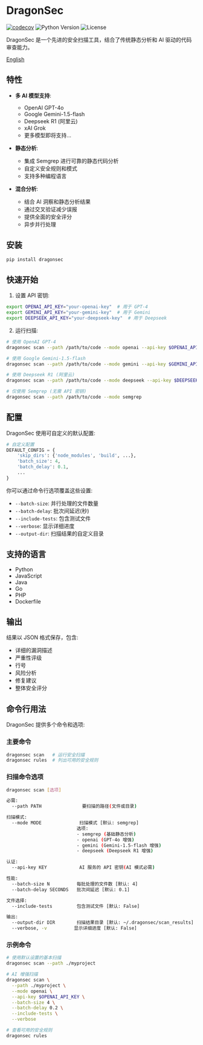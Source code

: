 # DragonSec

<!-- BADGIE TIME -->

[![codecov](https://codecov.io/gh/zjuguxi/dragonsec/branch/main/graph/badge.svg)](https://codecov.io/gh/zjuguxi/dragonsec)
![Python Version](https://img.shields.io/badge/python-3.8%2B-blue)
![License](https://img.shields.io/badge/license-Apache%202-green)  

<!-- END BADGIE TIME -->

DragonSec 是一个先进的安全扫描工具，结合了传统静态分析和 AI 驱动的代码审查能力。

[English](./README.md)

## 特性

- **多 AI 模型支持**:
  - OpenAI GPT-4o
  - Google Gemini-1.5-flash
  - Deepseek R1 (阿里云)
  - xAI Grok
  - 更多模型即将支持...

- **静态分析**:
  - 集成 Semgrep 进行可靠的静态代码分析
  - 自定义安全规则和模式
  - 支持多种编程语言

- **混合分析**:
  - 结合 AI 洞察和静态分析结果
  - 通过交叉验证减少误报
  - 提供全面的安全评分
  - 异步并行处理

## 安装

```bash
pip install dragonsec
```

## 快速开始

1. 设置 API 密钥:
```bash
export OPENAI_API_KEY="your-openai-key"  # 用于 GPT-4
export GEMINI_API_KEY="your-gemini-key"  # 用于 Gemini
export DEEPSEEK_API_KEY="your-deepseek-key"  # 用于 Deepseek
```

2. 运行扫描:
```bash
# 使用 OpenAI GPT-4
dragonsec scan --path /path/to/code --mode openai --api-key $OPENAI_API_KEY

# 使用 Google Gemini-1.5-flash
dragonsec scan --path /path/to/code --mode gemini --api-key $GEMINI_API_KEY

# 使用 Deepseek R1 (阿里云)
dragonsec scan --path /path/to/code --mode deepseek --api-key $DEEPSEEK_API_KEY

# 仅使用 Semgrep (无需 API 密钥)
dragonsec scan --path /path/to/code --mode semgrep
```

## 配置

DragonSec 使用可自定义的默认配置:

```python
# 自定义配置
DEFAULT_CONFIG = {
    'skip_dirs': {'node_modules', 'build', ...},
    'batch_size': 4,
    'batch_delay': 0.1,
    ...
}
```

你可以通过命令行选项覆盖这些设置:
- `--batch-size`: 并行处理的文件数量
- `--batch-delay`: 批次间延迟(秒)
- `--include-tests`: 包含测试文件
- `--verbose`: 显示详细进度
- `--output-dir`: 扫描结果的自定义目录

## 支持的语言

- Python
- JavaScript
- Java
- Go
- PHP
- Dockerfile

## 输出

结果以 JSON 格式保存，包含:
- 详细的漏洞描述
- 严重性评级
- 行号
- 风险分析
- 修复建议
- 整体安全评分

## 命令行用法

DragonSec 提供多个命令和选项:

### 主要命令

```bash
dragonsec scan   # 运行安全扫描
dragonsec rules  # 列出可用的安全规则
```

### 扫描命令选项

```bash
dragonsec scan [选项]

必需:
  --path PATH               要扫描的路径(文件或目录)

扫描模式:
  --mode MODE              扫描模式 [默认: semgrep]
                          选项: 
                          - semgrep (基础静态分析)
                          - openai (GPT-4o 增强)
                          - gemini (Gemini-1.5-flash 增强)
                          - deepseek (Deepseek R1 增强)

认证:
  --api-key KEY            AI 服务的 API 密钥(AI 模式必需)

性能:
  --batch-size N          每批处理的文件数 [默认: 4]
  --batch-delay SECONDS   批次间延迟 [默认: 0.1]

文件选择:
  --include-tests         包含测试文件 [默认: False]

输出:
  --output-dir DIR        扫描结果目录 [默认: ~/.dragonsec/scan_results]
  --verbose, -v          显示详细进度 [默认: False]
```

### 示例命令

```bash
# 使用默认设置的基本扫描
dragonsec scan --path ./myproject

# AI 增强扫描
dragonsec scan \
  --path ./myproject \
  --mode openai \
  --api-key $OPENAI_API_KEY \
  --batch-size 4 \
  --batch-delay 0.2 \
  --include-tests \
  --verbose

# 查看可用的安全规则
dragonsec rules
```
